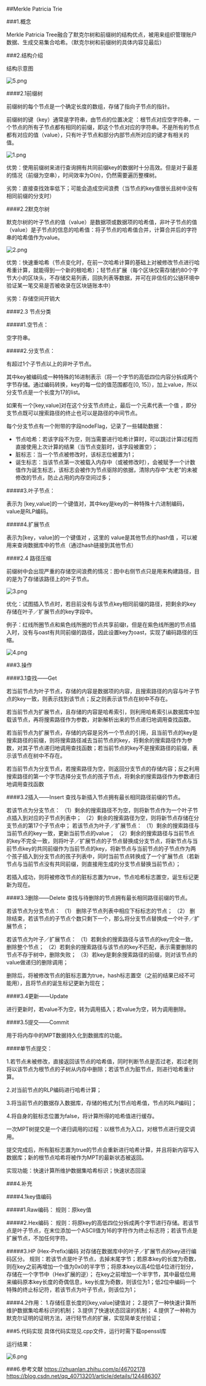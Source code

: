##Merkle Patricia Trie

###1.概念

Merkle Patricia Tree融合了默克尔树和前缀树的结构优点，被用来组织管理账户数据、生成交易集合哈希。（默克尔树和前缀树的具体内容见最后）

###2.结构介绍

结构示意图

![5.png](wHJM5vhj.png)

####2.1前缀树

前缀树的每个节点是一个确定长度的数组，存储了指向子节点的指针。

前缀树的键（key）通常是字符串，由节点的位置决定 ：根节点对应空字符串，一个节点的所有子节点都有相同的前缀，即这个节点对应的字符串。不是所有的节点都有对应的值（value），只有叶子节点和部分内部节点所对应的键才有相关的值。

![1.png](00hblVOj.png)

优势：使用前缀树来进行查询拥有共同前缀key的数据时十分高效。但是对于最差的情况（前缀为空串），时间效率为O(n)，仍然需要遍历整棵树。

劣势：直接查找效率低下；可能会造成空间浪费（当节点的key值很长且树中没有相同前缀的分支时）

####2.2默克尔树

默克尔树的叶子节点的值（value）是数据项或数据项的哈希值，非叶子节点的值（value）是子节点的信息的哈希值：将子节点的哈希值合并，计算合并后的字符串的哈希值作为value。

![2.png](vmVv8Lno.png)

优势：快速重哈希（节点变化时，在前一次哈希计算的基础上对被修改节点进行哈希重计算，就能得到一个新的根哈希）；轻节点扩展（每个区块仅需存储约80个字节大小的区块头，不存储交易列表，回执列表等数据，并可在非信任的公链环境中验证某一笔交易是否被收录在区块链账本中）

劣势：存储空间开销大

####2.3 节点分类

#####1.空节点：

空字符串。

#####2.分支节点：

有超过1个子节点以上的非叶子节点。

其中key被编码成一种特殊的16进制表示（将一个字节的高低四位内容分拆成两个字节存储。通过编码转换，key的每一位的值范围都在[0, 15]），加上value，所以分支节点是一个长度为17的list。

如果有一个[key,value]对在这个分支节点终止，最后一个元素代表一个值 ，即分支节点既可以搜索路径的终止也可以是路径的中间节点。

每个分支节点有一个附带的字段nodeFlag，记录了一些辅助数据：

- 节点哈希：若该字段不为空，则当需要进行哈希计算时，可以跳过计算过程而直接使用上次计算的结果（当节点变脏时，该字段被置空）；
- 脏标志：当一个节点被修改时，该标志位被置为1；
- 诞生标志：当该节点第一次被载入内存中（或被修改时），会被赋予一个计数值作为诞生标志，该标志会被作为节点驱除的依据，清除内存中“太老”的未被修改的节点，防止占用的内存空间过多；

#####3.叶子节点：

表示为 [key,value]的一个键值对，其中key是key的一种特殊十六进制编码， value是RLP编码。

#####4.扩展节点

表示为[key，value]的一个键值对 ，这里的 value是其他节点的hash值 ，可以被用来查询数据库中的节点（通过hash链接到其他节点）

####2.4 路径压缩

前缀树中会出现严重的存储空间浪费的情况：图中右侧节点只是用来构建路径，目的是为了存储该路径上的叶子节点。

![3.png](ylPGVdGB.png)

优化：试图插入节点时，若目前没有与该节点key相同前缀的路径，把剩余的key存储在叶子／扩展节点的key字段中。

例子：红线所圈节点和紫色线所圈的节点共享前缀t，但是在紫色线所圈的节点插入时，没有与oast有共同前缀的路径，因此设置key为oast，实现了编码路径的压缩。



![4.png](P3QX8o9K.png)



###3.操作

####3.1查找——Get

若当前节点为叶子节点，存储的内容是数据项的内容，且搜索路径的内容与叶子节点的key一致，则表示找到该节点；反之则表示该节点在树中不存在。

若当前节点为扩展节点，且存储的内容是哈希索引，则利用哈希索引从数据库中加载该节点，再将搜索路径作为参数，对新解析出来的节点递归地调用查找函数。

若当前节点为扩展节点，存储的内容是另外一个节点的引用，且当前节点的key是搜索路径的前缀，则将搜索路径减去当前节点的key，将剩余的搜索路径作为参数，对其子节点递归地调用查找函数；若当前节点的key不是搜索路径的前缀，表示该节点在树中不存在。

若当前节点为分支节点，若搜索路径为空，则返回分支节点的存储内容；反之利用搜索路径的第一个字节选择分支节点的孩子节点，将剩余的搜索路径作为参数递归地调用查找函数

####3.2插入——Insert
查找与新插入节点拥有最长相同路径前缀的节点。

若该节点为分支节点：
（1）剩余的搜索路径不为空，则将新节点作为一个叶子节点插入到对应的子节点列表中；
（2）剩余的搜索路径为空，则将新节点存储在分支节点的第17个子节点中；
若该节点为叶子／扩展节点：
（1）剩余的搜索路径与当前节点的key一致，更新当前节点的value；
（2）剩余的搜索路径与当前节点的key不完全一致，则将叶子／扩展节点的子节点替换成分支节点，将新节点与当前节点key的共同前缀作为当前节点的key，将新节点与当前节点的子节点作为两个孩子插入到分支节点的孩子列表中，同时当前节点转换成了一个扩展节点（若新节点与当前节点没有共同前缀，则直接用生成的分支节点替换当前节点）；

若插入成功，则将被修改节点的脏标志置为true，节点哈希标志置空，诞生标记更新为现在。

####3.3删除——Delete
查找与待删除的节点拥有最长相同路径前缀的节点。

若该节点为分支节点：
（1） 删除子节点列表中相应下标标志的节点；
（2） 删除结束，若该节点的子节点个数只剩下一个，那么将分支节点替换成一个叶子／扩展节点；

若该节点为叶子／扩展节点：
（1）若剩余的搜索路径与该节点的key完全一致，删除整个节点；
（2）若剩余的搜索路径与该节点的key不匹配，表示需要删除的节点不存于树中，删除失败；
（3）若key是剩余搜索路径的前缀，则对该节点的value做递归的删除调用；

删除后，将被修改节点的脏标志置为true，hash标志置空（之前的结果已经不可能用），且将节点的诞生标记更新为现在；

####3.4更新——Update

进行更新时，若value不为空，转为调用插入；若value为空，转为调用删除。

####3.5提交——Commit

用于将内存中的MPT数据持久化到数据库的功能。

####单节点提交：

1.若节点未被修改，直接返回该节点的哈希值，同时判断节点是否过老，若过老则将以该节点为根节点的子树从内存中删除；若该节点为脏节点，则进行哈希重计算。

2.对当前节点的RLP编码进行哈希计算；

3.将当前节点的数据存入数据库，存储的格式为[节点哈希值，节点的RLP编码]；

4.将自身的脏标志位置为false，将计算所得的哈希值进行缓存。

一次MPT树提交是一个递归调用的过程：以根节点为入口，对根节点进行提交调用。

提交完成后，所有脏标志置为true的节点会重新进行哈希计算，并且将新内容写入数据库；新的根节点哈希将被作为MPT的最新状态被返回。

实现功能：快速计算所维护数据集哈希标识；快速状态回滚



###4.补充

####4.1key值编码

#####1.Raw编码：
规则：原key值

#####2.Hex编码：
规则：将原key的高低四位分拆成两个字节进行存储。若该节点是叶子节点，在末位添加一个ASCII值为16的字符作为终止标志符；若该节点是扩展节点，不加任何字符。

#####3.HP (Hex-Prefix)编码
对存储在数据库中的叶子／扩展节点的key进行编码区分。
规则：若该节点是叶子节点，去掉末尾字节；若原本key的长度为奇数，则在key之前再增加一个值为0x0的半字节；将原本key以高4位低4位进行划分，存储在一个字节中（Hex扩展的逆）；
在key之前增加一个半字节，其中最低位用来编码原本key长度的奇偶信息，key长度为奇数，则该位为1；低2位中编码一个特殊的终止标记符，若该节点为叶子节点，则该位为1；

####4.2作用：
1.存储任意长度的[key,value]键值对；
2.提供了一种快速计算所维护数据集哈希标识的机制；
3.提供了快速状态回滚的机制；
4.提供了一种称为默克尔证明的证明方法，进行轻节点的扩展，实现简单支付验证；

###5.代码实现
具体代码实现见.cpp文件，运行时需下载openssl库

运行结果：

![6.png](59A8sSrE.png)

###6.参考文献
https://zhuanlan.zhihu.com/p/46702178
https://blog.csdn.net/qq_40713201/article/details/124486307

